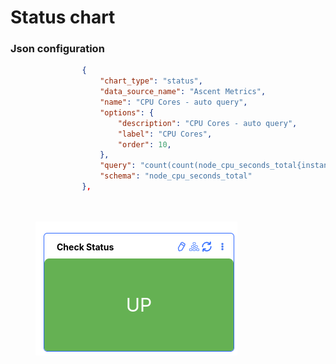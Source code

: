 # Status chart



### Json configuration&#x20;

```json
                {
                    "chart_type": "status",
                    "data_source_name": "Ascent Metrics",
                    "name": "CPU Cores - auto query",
                    "options": {
                        "description": "CPU Cores - auto query",
                        "label": "CPU Cores",
                        "order": 10,
                    },
                    "query": "count(count(node_cpu_seconds_total{instance=~'.*'}) by (cpu))&duration=1h&step=5m",
                    "schema": "node_cpu_seconds_total"
                },
            
            
```



<figure><img src="../../../../.gitbook/assets/image (552).png" alt=""><figcaption></figcaption></figure>



